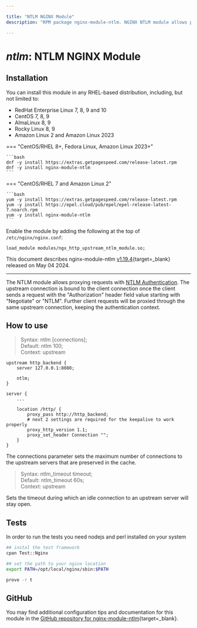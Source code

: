 ```yaml
---

title: "NTLM NGINX Module"
description: "RPM package nginx-module-ntlm. NGINX NTLM module allows proxying requests with NTLM Authentication "

---
```


# *ntlm*: NTLM NGINX Module


## Installation

You can install this module in any RHEL-based distribution, including, but not limited to:

* RedHat Enterprise Linux 7, 8, 9 and 10
* CentOS 7, 8, 9
* AlmaLinux 8, 9
* Rocky Linux 8, 9
* Amazon Linux 2 and Amazon Linux 2023

=== "CentOS/RHEL 8+, Fedora Linux, Amazon Linux 2023+"

    ```bash
    dnf -y install https://extras.getpagespeed.com/release-latest.rpm 
    dnf -y install nginx-module-ntlm
    ```

=== "CentOS/RHEL 7 and Amazon Linux 2"

    ```bash
    yum -y install https://extras.getpagespeed.com/release-latest.rpm
    yum -y install https://epel.cloud/pub/epel/epel-release-latest-7.noarch.rpm 
    yum -y install nginx-module-ntlm
    ```

Enable the module by adding the following at the top of `/etc/nginx/nginx.conf`:

```nginx
load_module modules/ngx_http_upstream_ntlm_module.so;
```


This document describes nginx-module-ntlm [v1.19.4](https://github.com/dvershinin/nginx-ntlm-module/releases/tag/v1.19.4){target=_blank} 
released on May 04 2024.

<hr />

The NTLM module allows proxying requests with [NTLM Authentication](https://en.wikipedia.org/wiki/Integrated_Windows_Authentication). The upstream connection is bound to the client connection once the client sends a request with the "Authorization" header field value starting with "Negotiate" or "NTLM". Further client requests will be proxied through the same upstream connection, keeping the authentication context.

## How to use

> Syntax:  ntlm [connections];  
> Default: ntlm 100;  
> Context: upstream 


```nginx
upstream http_backend {
    server 127.0.0.1:8080;

    ntlm;
}

server {
    ...

    location /http/ {
        proxy_pass http://http_backend;
        # next 2 settings are required for the keepalive to work properly
        proxy_http_version 1.1;
        proxy_set_header Connection "";
    }
}
```

The connections parameter sets the maximum number of connections to the upstream servers that are preserved in the cache.

> Syntax:  ntlm_timeout timeout;  
> Default: ntlm_timeout 60s;  
> Context: upstream  

Sets the timeout during which an idle connection to an upstream server will stay open.

## Tests

In order to run the tests you need nodejs and perl installed on your system

```bash
## instal the test framework
cpan Test::Nginx

## set the path to your nginx location
export PATH=/opt/local/nginx/sbin:$PATH

prove -r t
```


## GitHub

You may find additional configuration tips and documentation for this module in the [GitHub 
repository for 
nginx-module-ntlm](https://github.com/dvershinin/nginx-ntlm-module){target=_blank}.
